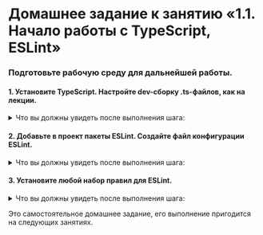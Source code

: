 # Домашнее задание к занятию «1.1.  Начало работы с TypeScript, ESLint»

### Подготовьте рабочую среду для дальнейшей работы.

#### 1. Установите TypeScript. Настройте dev-сборку .ts-файлов, как на лекции.
 
<details>
<summary>Что вы должны увидеть после выполнения шага:</summary>
  
![](../001-TypeScript/Step1.jpg)

</details>

#### 2. Добавьте в проект пакеты ESLint. Создайте файл конфигурации ESLint.

<details>
<summary>Что вы должны увидеть после выполнения шага:</summary>

![](../001-TypeScript/Step2.jpg)

</details>

#### 3. Установите любой набор правил для ESLint.
<details>
<summary>Что вы должны увидеть после выполнения шага:</summary>

![](../001-TypeScript/Step3.jpg)

</details>

Это самостоятельное домашнее задание, его выполнение пригодится на следующих занятиях.
